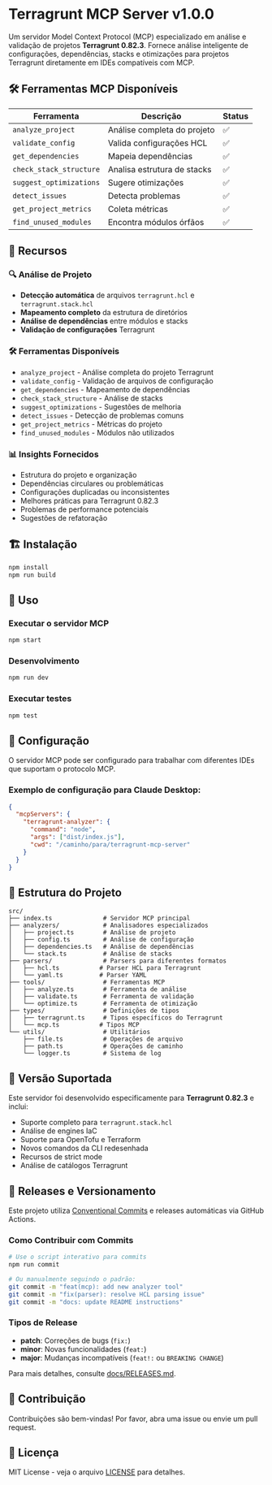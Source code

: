# Terragrunt MCP Server v1.0.0

Um servidor Model Context Protocol (MCP) especializado em análise e validação de projetos **Terragrunt 0.82.3**. Fornece análise inteligente de configurações, dependências, stacks e otimizações para projetos Terragrunt diretamente em IDEs compatíveis com MCP.


## 🛠️ Ferramentas MCP Disponíveis

| Ferramenta              | Descrição                   | Status |
| ----------------------- | --------------------------- | ------ |
| `analyze_project`       | Análise completa do projeto | ✅      |
| `validate_config`       | Valida configurações HCL    | ✅      |
| `get_dependencies`      | Mapeia dependências         | ✅      |
| `check_stack_structure` | Analisa estrutura de stacks | ✅      |
| `suggest_optimizations` | Sugere otimizações          | ✅      |
| `detect_issues`         | Detecta problemas           | ✅      |
| `get_project_metrics`   | Coleta métricas             | ✅      |
| `find_unused_modules`   | Encontra módulos órfãos     | ✅      |

## 🚀 Recursos

### 🔍 Análise de Projeto
- **Detecção automática** de arquivos `terragrunt.hcl` e `terragrunt.stack.hcl`
- **Mapeamento completo** da estrutura de diretórios
- **Análise de dependências** entre módulos e stacks
- **Validação de configurações** Terragrunt

### 🛠️ Ferramentas Disponíveis
- `analyze_project` - Análise completa do projeto Terragrunt
- `validate_config` - Validação de arquivos de configuração
- `get_dependencies` - Mapeamento de dependências
- `check_stack_structure` - Análise de stacks
- `suggest_optimizations` - Sugestões de melhoria
- `detect_issues` - Detecção de problemas comuns
- `get_project_metrics` - Métricas do projeto
- `find_unused_modules` - Módulos não utilizados

### 📊 Insights Fornecidos
- Estrutura do projeto e organização
- Dependências circulares ou problemáticas
- Configurações duplicadas ou inconsistentes
- Melhores práticas para Terragrunt 0.82.3
- Problemas de performance potenciais
- Sugestões de refatoração

## 🏗️ Instalação

```bash
npm install
npm run build
```

## 🎯 Uso

### Executar o servidor MCP
```bash
npm start
```

### Desenvolvimento
```bash
npm run dev
```

### Executar testes
```bash
npm test
```

## 🔧 Configuração

O servidor MCP pode ser configurado para trabalhar com diferentes IDEs que suportam o protocolo MCP.

### Exemplo de configuração para Claude Desktop:
```json
{
  "mcpServers": {
    "terragrunt-analyzer": {
      "command": "node",
      "args": ["dist/index.js"],
      "cwd": "/caminho/para/terragrunt-mcp-server"
    }
  }
}
```

## 📁 Estrutura do Projeto

```
src/
├── index.ts              # Servidor MCP principal
├── analyzers/            # Analisadores especializados
│   ├── project.ts        # Análise de projeto
│   ├── config.ts         # Análise de configuração
│   ├── dependencies.ts   # Análise de dependências
│   └── stack.ts          # Análise de stacks
├── parsers/              # Parsers para diferentes formatos
│   ├── hcl.ts           # Parser HCL para Terragrunt
│   └── yaml.ts          # Parser YAML
├── tools/                # Ferramentas MCP
│   ├── analyze.ts        # Ferramenta de análise
│   ├── validate.ts       # Ferramenta de validação
│   └── optimize.ts       # Ferramenta de otimização
├── types/                # Definições de tipos
│   ├── terragrunt.ts     # Tipos específicos do Terragrunt
│   └── mcp.ts           # Tipos MCP
└── utils/                # Utilitários
    ├── file.ts           # Operações de arquivo
    ├── path.ts           # Operações de caminho
    └── logger.ts         # Sistema de log
```

## 🎯 Versão Suportada

Este servidor foi desenvolvido especificamente para **Terragrunt 0.82.3** e inclui:

- Suporte completo para `terragrunt.stack.hcl`
- Análise de engines IaC
- Suporte para OpenTofu e Terraform
- Novos comandos da CLI redesenhada
- Recursos de strict mode
- Análise de catálogos Terragrunt

## 🚀 Releases e Versionamento

Este projeto utiliza [Conventional Commits](https://www.conventionalcommits.org/) e releases automáticas via GitHub Actions.

### Como Contribuir com Commits

```bash
# Use o script interativo para commits
npm run commit

# Ou manualmente seguindo o padrão:
git commit -m "feat(mcp): add new analyzer tool"
git commit -m "fix(parser): resolve HCL parsing issue"
git commit -m "docs: update README instructions"
```

### Tipos de Release

- **patch**: Correções de bugs (`fix:`)
- **minor**: Novas funcionalidades (`feat:`)  
- **major**: Mudanças incompatíveis (`feat!:` ou `BREAKING CHANGE`)

Para mais detalhes, consulte [docs/RELEASES.md](docs/RELEASES.md).

## 🤝 Contribuição

Contribuições são bem-vindas! Por favor, abra uma issue ou envie um pull request.

## 📄 Licença

MIT License - veja o arquivo [LICENSE](LICENSE) para detalhes.
